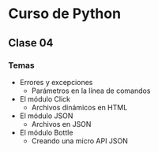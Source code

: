 # Curso de Python
## Clase 04
### Temas

- Errores y excepciones
  - Parámetros en la línea de comandos
- El módulo Click
  - Archivos dinámicos en HTML
- El módulo JSON
  - Archivos en JSON
- El módulo Bottle
  - Creando una micro API JSON


